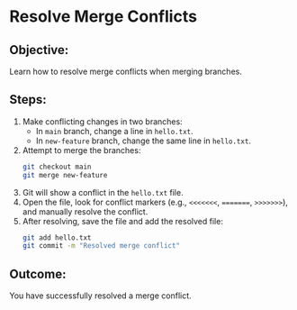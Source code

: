 # Resolve Merge Conflicts

## Objective:
Learn how to resolve merge conflicts when merging branches.

## Steps:
1. Make conflicting changes in two branches:
    - In `main` branch, change a line in `hello.txt`.
    - In `new-feature` branch, change the same line in `hello.txt`.
2. Attempt to merge the branches:
    ```bash
    git checkout main
    git merge new-feature
    ```
3. Git will show a conflict in the `hello.txt` file.
4. Open the file, look for conflict markers (e.g., `<<<<<<<`, `=======`, `>>>>>>>`), and manually resolve the conflict.
5. After resolving, save the file and add the resolved file:
    ```bash
    git add hello.txt
    git commit -m "Resolved merge conflict"
    ```

## Outcome:
You have successfully resolved a merge conflict.
